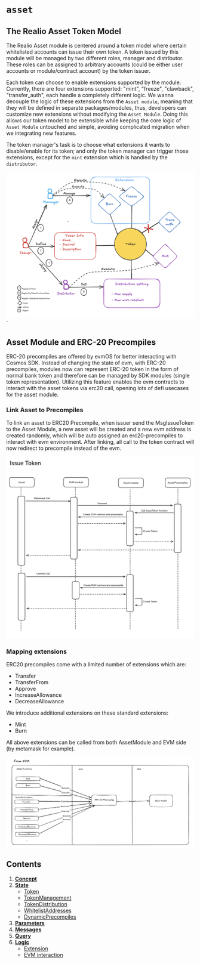 <!--
order: 0
title: Asset Overview
parent:
  title: "asset"
-->

# `asset`

## The Realio Asset Token Model

The Realio Asset module is centered around a token model where certain whitelisted accounts can issue their own token. A token issued by this module will be managed by two different roles, manager and distributor. These roles can be assigned to arbitrary accounts (could be either user accounts or module/contract account) by the token issuer.

Each token can choose to enable extensions supported by the module. Currently, there are four extensions supported: "mint", "freeze", "clawback", "transfer_auth", each handle a completely different logic. We wanna decouple the logic of these extensions from the `Asset module`, meaning that they will be defined in separate packages/modules, thus, developers can customize new extensions without modifying the `Asset Module`. Doing this allows our token model to be extensible while keeping the core logic of `Asset Module` untouched and simple, avoiding complicated migration when we integrating new features.

The token manager's task is to choose what extensions it wants to disable/enable for its token; and only the token manager can trigger those extensions, except for the `mint` extension which is handled by the `distributor`.

![asset_module](imgs/asset_module.png)`

## Asset Module and ERC-20 Precompiles

ERC-20 precompiles are offered by evmOS for better interacting with Cosmos SDK. Instead of changing the state of evm, with ERC-20 precompiles, modules now can represent ERC-20 token in the form of normal bank token and therefore can be managed by SDK modules (single token representation). Utilizing this feature enables the evm contracts to interact with the asset tokens via erc20 call, opening lots of defi usecases for the asset module.

### Link Asset to Precompiles

To link an asset to ERC20 Precompile, when issuer send the MsgIssueToken to the Asset Module, a new asset will be created and a new evm address is created randomly, which will be auto assigned an erc20-precompiles to interact with evm environment. After linking, all call to the token contract will now redirect to precompile instead of the evm.

![issue_token](imgs/issue_token.png)

### Mapping extensions

ERC20 precompiles come with a limited number of extensions which are:

- Transfer
- TransferFrom
- Approve
- IncreaseAllowance
- DecreaseAllowance

We introduce additional extensions on these standard extensions:

- Mint
- Burn

All above extensions can be called from both AssetModule and EVM side (by metamask for example).

![asset_evm](imgs/asset_evm.png)

## Contents

1. **[Concept](01_concepts.md)**
2. **[State](02_state.md)**
   - [Token](02_state.md#token)
   - [TokenManagement](02_state.md#tokenmanagement)
   - [TokenDistribution](02_state.md#tokendistribution)
   - [WhitelistAddresses](02_state.md#whitelistaddresses)
   - [DynamicPrecompiles](02_state.md#dynamicprecompiles)
3. **[Parameters](03_params.md)**
4. **[Messages](04_msgs.md)**
5. **[Query](05_query.md)**
6. **[Logic](06_logic.md)**
   - [Extension](06_logic.md#extension)
   - [EVM interaction](06_logic.md#evm-interaction)
